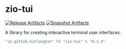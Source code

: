 # zio-tui

[![Release Artifacts][Badge-SonatypeReleases]][Link-SonatypeReleases]
[![Snapshot Artifacts][Badge-SonatypeSnapshots]][Link-SonatypeSnapshots]

A library for creating interactive terminal user interfaces.

```scala
"io.github.kitlangton" %% "zio-tui" % "0.1.4"
```

[Badge-SonatypeReleases]: https://img.shields.io/nexus/r/https/oss.sonatype.org/io.github.kitlangton/zio-tui_2.13.svg "Sonatype Releases"
[Badge-SonatypeSnapshots]: https://img.shields.io/nexus/s/https/oss.sonatype.org/io.github.kitlangton/zio-tui_2.13.svg "Sonatype Snapshots"
[Link-SonatypeSnapshots]: https://oss.sonatype.org/content/repositories/snapshots/io/github/kitlangton/zio-tui_2.13/ "Sonatype Snapshots"
[Link-SonatypeReleases]: https://oss.sonatype.org/content/repositories/releases/io/github/kitlangton/zio-tui_2.13/ "Sonatype Releases"
